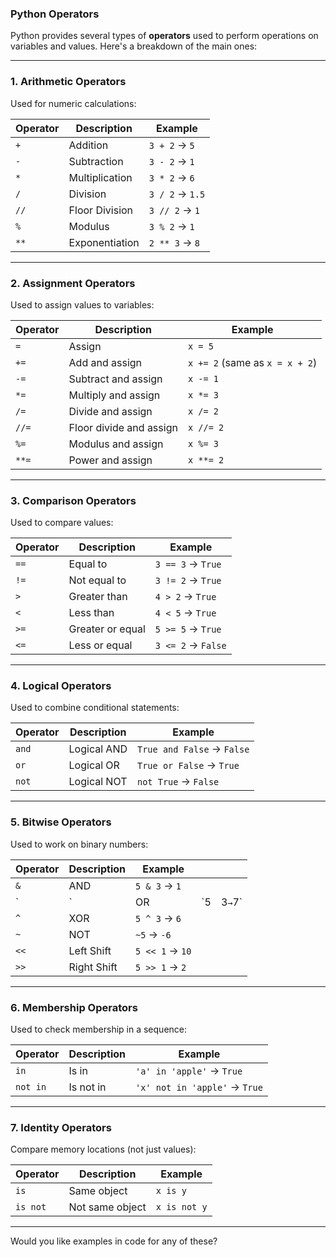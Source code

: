 ### Python Operators

Python provides several types of **operators** used to perform operations on variables and values. Here's a breakdown of the main ones:

---

### 1. **Arithmetic Operators**

Used for numeric calculations:

| Operator | Description    | Example         |
| -------- | -------------- | --------------- |
| `+`      | Addition       | `3 + 2` → `5`   |
| `-`      | Subtraction    | `3 - 2` → `1`   |
| `*`      | Multiplication | `3 * 2` → `6`   |
| `/`      | Division       | `3 / 2` → `1.5` |
| `//`     | Floor Division | `3 // 2` → `1`  |
| `%`      | Modulus        | `3 % 2` → `1`   |
| `**`     | Exponentiation | `2 ** 3` → `8`  |

---

### 2. **Assignment Operators**

Used to assign values to variables:

| Operator | Description             | Example                        |
| -------- | ----------------------- | ------------------------------ |
| `=`      | Assign                  | `x = 5`                        |
| `+=`     | Add and assign          | `x += 2` (same as `x = x + 2`) |
| `-=`     | Subtract and assign     | `x -= 1`                       |
| `*=`     | Multiply and assign     | `x *= 3`                       |
| `/=`     | Divide and assign       | `x /= 2`                       |
| `//=`    | Floor divide and assign | `x //= 2`                      |
| `%=`     | Modulus and assign      | `x %= 3`                       |
| `**=`    | Power and assign        | `x **= 2`                      |

---

### 3. **Comparison Operators**

Used to compare values:

| Operator | Description      | Example            |
| -------- | ---------------- | ------------------ |
| `==`     | Equal to         | `3 == 3` → `True`  |
| `!=`     | Not equal to     | `3 != 2` → `True`  |
| `>`      | Greater than     | `4 > 2` → `True`   |
| `<`      | Less than        | `4 < 5` → `True`   |
| `>=`     | Greater or equal | `5 >= 5` → `True`  |
| `<=`     | Less or equal    | `3 <= 2` → `False` |

---

### 4. **Logical Operators**

Used to combine conditional statements:

| Operator | Description | Example                    |
| -------- | ----------- | -------------------------- |
| `and`    | Logical AND | `True and False` → `False` |
| `or`     | Logical OR  | `True or False` → `True`   |
| `not`    | Logical NOT | `not True` → `False`       |

---

### 5. **Bitwise Operators**

Used to work on binary numbers:

| Operator | Description | Example         |     |         |
| -------- | ----------- | --------------- | --- | ------- |
| `&`      | AND         | `5 & 3` → `1`   |     |         |
| \`       | \`          | OR              | \`5 | 3`→`7\` |
| `^`      | XOR         | `5 ^ 3` → `6`   |     |         |
| `~`      | NOT         | `~5` → `-6`     |     |         |
| `<<`     | Left Shift  | `5 << 1` → `10` |     |         |
| `>>`     | Right Shift | `5 >> 1` → `2`  |     |         |

---

### 6. **Membership Operators**

Used to check membership in a sequence:

| Operator | Description | Example                       |
| -------- | ----------- | ----------------------------- |
| `in`     | Is in       | `'a' in 'apple'` → `True`     |
| `not in` | Is not in   | `'x' not in 'apple'` → `True` |

---

### 7. **Identity Operators**

Compare memory locations (not just values):

| Operator | Description     | Example      |
| -------- | --------------- | ------------ |
| `is`     | Same object     | `x is y`     |
| `is not` | Not same object | `x is not y` |

---

Would you like examples in code for any of these?

